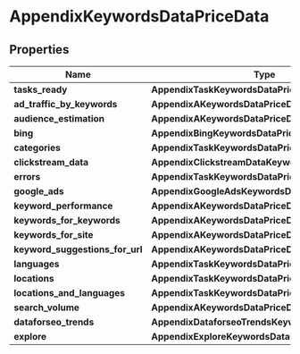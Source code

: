 # AppendixKeywordsDataPriceData


## Properties

| Name | Type | Description | Notes |
|------------ | ------------- | ------------- | -------------|
**tasks_ready** | **AppendixTaskKeywordsDataPriceDataInfo** |  |[optional]|
**ad_traffic_by_keywords** | **AppendixAKeywordsDataPriceDataInfo** |  |[optional]|
**audience_estimation** | **AppendixAKeywordsDataPriceDataInfo** |  |[optional]|
**bing** | **AppendixBingKeywordsDataPriceData** |  |[optional]|
**categories** | **AppendixTaskKeywordsDataPriceDataInfo** |  |[optional]|
**clickstream_data** | **AppendixClickstreamDataKeywordsDataPriceData** |  |[optional]|
**errors** | **AppendixTaskKeywordsDataPriceDataInfo** |  |[optional]|
**google_ads** | **AppendixGoogleAdsKeywordsDataPriceData** |  |[optional]|
**keyword_performance** | **AppendixAKeywordsDataPriceDataInfo** |  |[optional]|
**keywords_for_keywords** | **AppendixAKeywordsDataPriceDataInfo** |  |[optional]|
**keywords_for_site** | **AppendixAKeywordsDataPriceDataInfo** |  |[optional]|
**keyword_suggestions_for_url** | **AppendixAKeywordsDataPriceDataInfo** |  |[optional]|
**languages** | **AppendixTaskKeywordsDataPriceDataInfo** |  |[optional]|
**locations** | **AppendixTaskKeywordsDataPriceDataInfo** |  |[optional]|
**locations_and_languages** | **AppendixTaskKeywordsDataPriceDataInfo** |  |[optional]|
**search_volume** | **AppendixAKeywordsDataPriceDataInfo** |  |[optional]|
**dataforseo_trends** | **AppendixDataforseoTrendsKeywordsDataPriceData** |  |[optional]|
**explore** | **AppendixExploreKeywordsDataPriceData** |  |[optional]|